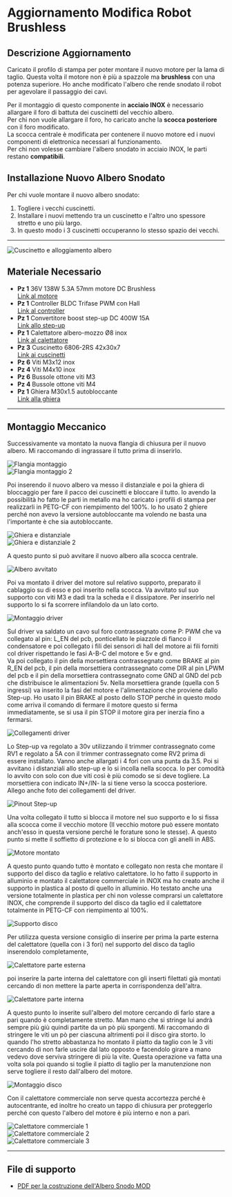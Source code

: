 # Aggiornamento Modifica Robot Brushless

## Descrizione Aggiornamento

Caricato il profilo di stampa per poter montare il nuovo motore per la lama di taglio. Questa volta il motore non è più a spazzole ma **brushless** con una potenza superiore. Ho anche modificato l'albero che rende snodato il robot per agevolare il passaggio dei cavi.

Per il montaggio di questo componente in **acciaio INOX** è necessario allargare il foro di battuta dei cuscinetti del vecchio albero.  
Per chi non vuole allargare il foro, ho caricato anche la **scocca posteriore** con il foro modificato.  
La scocca centrale è modificata per contenere il nuovo motore ed i nuovi componenti di elettronica necessari al funzionamento.  
Per chi non volesse cambiare l'albero snodato in acciaio INOX, le parti restano **compatibili**.

## Installazione Nuovo Albero Snodato
Per chi vuole montare il nuovo albero snodato:
1. Togliere i vecchi cuscinetti.
2. Installare i nuovi mettendo tra un cuscinetto e l'altro uno spessore stretto e uno più largo.
3. In questo modo i 3 cuscinetti occuperanno lo stesso spazio dei vecchi.

---

![Cuscinetto e alloggiamento albero](Mod_brushless_motor/20250805_154742.jpg)

## Materiale Necessario
- **Pz 1** 36V 138W 5.3A 57mm motore DC Brushless  
  [Link al motore](https://it.aliexpress.com/item/1005001921767537.html)
- **Pz 1** Controller BLDC Trifase PWM con Hall  
  [Link al controller](https://it.aliexpress.com/item/1005001738213078.html)
- **Pz 1** Convertitore boost step-up DC 400W 15A  
  [Link allo step-up](https://it.aliexpress.com/item/1005008151824624.html)
- **Pz 1** Calettatore albero-mozzo Ø8 inox  
  [Link al calettatore](https://www.norelem.it/it/...)
- **Pz 3** Cuscinetto 6806-2RS 42x30x7  
  [Link ai cuscinetti](https://it.aliexpress.com/item/1005009118427980.html)
- **Pz 6** Viti M3x12 inox
- **Pz 4** Viti M4x10 inox
- **Pz 6** Bussole ottone viti M3
- **Pz 4** Bussole ottone viti M4
- **Pz 1** Ghiera M30x1.5 autobloccante  
  [Link alla ghiera](https://it.aliexpress.com/item/1005006041747865.html)

---

## Montaggio Meccanico

Successivamente va montato la nuova flangia di chiusura per il nuovo albero. Mi raccomando di ingrassare il tutto prima di inserirlo.  

![Flangia montaggio](Mod_brushless_motor/20250805_160639.jpg)  
![Flangia montaggio 2](Mod_brushless_motor/20250805_155114.jpg)

Poi inserendo il nuovo albero va messo il distanziale e poi la ghiera di bloccaggio per fare il pacco dei cuscinetti e bloccare il tutto. Io avendo la possibilità ho fatto le parti in metallo ma ho caricato i profili di stampa per realizzarli in PETG-CF con riempimento del 100%. Io ho usato 2 ghiere perché non avevo la versione autobloccante ma volendo ne basta una l'importante è che sia autobloccante.  

![Ghiera e distanziale](Mod_brushless_motor/20250805_160728.jpg)  
![Ghiera e distanziale 2](Mod_brushless_motor/20250805_161037.jpg)

A questo punto si può avvitare il nuovo albero alla scocca centrale.  

![Albero avvitato](Mod_brushless_motor/20250805_155156.jpg)

Poi va montato il driver del motore sul relativo supporto, preparato il cablaggio su di esso e poi inserito nella scocca. Va avvitato sul suo supporto con viti M3 e dadi tra la scheda e il dissipatore. Per inserirlo nel supporto lo si fa scorrere infilandolo da un lato corto.  

![Montaggio driver](Mod_brushless_motor/20250620_001805.jpg)

Sul driver va saldato un cavo sul foro contrassegnato come P: PWM che va collegato al pin: L_EN del pcb, ponticellato le piazzole di fianco il condensatore e poi collegato i fili dei sensori di hall del motore ai fili forniti col driver rispettando le fasi A-B-C del motore e 5v e gnd.  
Va poi collegato il pin della morsettiera contrassegnato come BRAKE al pin R_EN del pcb, il pin della morsettiera contrassegnato come DIR al pin LPWM del pcb e il pin della morsettiera contrassegnato come GND al GND del pcb che distribuisce le alimentazioni 5v. Nella morsettiera grande (quella con 5 ingressi) va inserito la fasi del motore e l'alimentazione che proviene dallo Step-up.
Ho usato il pin BRAKE al posto dello STOP perché in questo modo come arriva il comando di fermare il motore questo si ferma immediatamente, se si usa il pin STOP il motore gira per inerzia fino a fermarsi.

![Collegamenti driver](Mod_brushless_motor/20250805_175232.jpg)

Lo Step-up va regolato a 30v utilizzando il trimmer contrassegnato come RV1 e regolato a 5A con il trimmer contrassegnato come RV2 prima di essere installato. Vanno anche allargati i 4 fori con una punta da 3.5. Poi si avvitano i distanziali allo step-up e lo si incolla nella scocca. Io per comodità lo avvito con solo con due viti così è più comodo se si deve togliere. La morsettiera con indicato IN+/IN- la si tiene verso la scocca posteriore. Allego anche foto dei collegamenti del driver.  

![Pinout Step-up](Mod_brushless_motor/New-RioRand-Pinout-scaled.jpg)

Una volta collegato il tutto si blocca il motore nel suo supporto e lo si fissa alla scocca come il vecchio motore (Il vecchio motore può essere montato anch'esso in questa versione perché le forature sono le stesse). A questo punto si mette il soffietto di protezione e lo si blocca con gli anelli in ABS.  

![Motore montato](Mod_brushless_motor/20250706_191445.jpg)

A questo punto quando tutto è montato e collegato non resta che montare il supporto del disco da taglio e relativo calettatore. Io ho fatto il supporto in alluminio e montato il calettatore commerciale in INOX ma ho creato anche il supporto in plastica al posto di quello in alluminio. Ho testato anche una versione totalmente in plastica per chi non volesse comprarsi un calettatore INOX, che comprende il supporto del disco da taglio ed il calettatore totalmente in PETG-CF con riempimento al 100%.  

![Supporto disco](Mod_brushless_motor/20250808_212813.jpg)

Per utilizza questa versione consiglio di inserire per prima la parte esterna del calettatore (quella con i 3 fori) nel supporto del disco da taglio inserendolo completamente,  

![Calettatore parte esterna](Mod_brushless_motor/20250808_213104.jpg)

poi inserire la parte interna del calettatore con gli inserti filettati già montati cercando di non mettere la parte aperta in corrispondenza dell'altra.  

![Calettatore parte interna](Mod_brushless_motor/20250808_213228.jpg)

A questo punto lo inserite sull'albero del motore cercando di farlo stare a pari quando è completamente stretto. Man mano che si stringe lui andrà sempre più giù quindi partite da un pò più sporgenti. Mi raccomando di stringere le viti un pò per ciascuna altrimenti poi il disco gira storto. Io quando l'ho stretto abbastanza ho montato il piatto da taglio con le 3 viti cercando di non farle uscire dal lato opposto e facendolo girare a mano vedevo dove serviva stringere di più la vite. Questa operazione va fatta una volta sola poi quando si toglie il piatto di taglio per la manutenzione non serve togliere il resto dall'albero del motore.  

![Montaggio disco](Mod_brushless_motor/20250805_203757.jpg)

Con il calettatore commerciale non serve questa accortezza perché è autocentrante, ed inoltre ho creato un tappo di chiusura per proteggerlo perché con questo l'albero del motore è più interno e non a pari.  

![Calettatore commerciale 1](Mod_brushless_motor/20250806_175828.jpg)  
![Calettatore commerciale 2](Mod_brushless_motor/20250806_180725.jpg)  
![Calettatore commerciale 3](Mod_brushless_motor/20250806_182916.jpg)

---

## File di supporto

- [PDF per la costruzione dell'Albero Snodo MOD](https://makerworld.com/it/models/420276-arduino-robot-lawnmower-robot-tagliaerba-arduino#profileId-323001)
